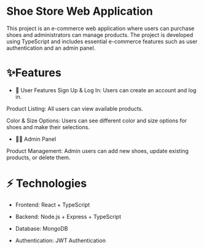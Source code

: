 # Shoe Store Web Application

This project is an e-commerce web application where users can purchase shoes and administrators can manage products. The project is developed using TypeScript and includes essential e-commerce features such as user authentication and an admin panel.

# ✨Features

- 👤 User Features
  Sign Up & Log In: Users can create an account and log in.

Product Listing: All users can view available products.

Color & Size Options: Users can see different color and size options for shoes and make their selections.

- 👨‍💼 Admin Panel

Product Management: Admin users can add new shoes, update existing products, or delete them.

# ⚡ Technologies

- Frontend: React + TypeScript

- Backend: Node.js + Express + TypeScript

- Database: MongoDB

- Authentication: JWT Authentication
